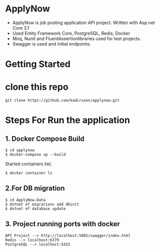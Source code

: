 # ApplyNow

- ApplyNow is job posting application API project. Written with Asp.net Core 3.1 
- Used Entity Framework Core, PostgreSQL, Redis, Docker
- Moq, Nunit and FluentAssertionlibraries used for test projects.
- Swagger is used and initial endpoints.

# Getting Started

# clone this repo

```
git clone https://github.com/kadirusen/applynow.git
```
# Steps For Run the application
## 1.  Docker Compose Build

```
$ cd applynow
$ docker-compose up --build
```

Started containers list;

```
$ docker container ls
```

## 2.For DB migration

```
$ cd ApplyNow.Data
$ dotnet ef migrations add dbinit
$ dotnet ef database update
```
## 3. Project running ports with docker

```
API Project --> http://localhost:5002/swagger/index.html
Redis --> localhost:6379
PostgreSQL --> localhost:5432
```

